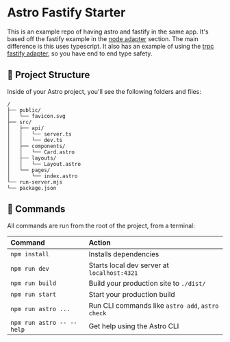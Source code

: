 # Astro Fastify Starter

This is an example repo of having astro and fastify in the same app.
It's based off the fastify example in the 
[node adapter](https://docs.astro.build/en/guides/integrations-guide/node/#middleware) section.
The main difference is this uses typescript. It also has an example of using the 
[trpc fastify adapter,](https://trpc.io/docs/server/adapters/fastify) so you have end to end type safety. 

## 🚀 Project Structure

Inside of your Astro project, you'll see the following folders and files:

```text
/
├── public/
│   └── favicon.svg
├── src/
│   ├── api/
│   │   └── server.ts
│   │   └── dev.ts
│   ├── components/
│   │   └── Card.astro
│   ├── layouts/
│   │   └── Layout.astro
│   └── pages/
│       └── index.astro
└── run-server.mjs
└── package.json
```

## 🧞 Commands

All commands are run from the root of the project, from a terminal:

| Command                     | Action                                           |
|:----------------------------|:-------------------------------------------------|
| `npm install`               | Installs dependencies                            |
| `npm run dev`               | Starts local dev server at `localhost:4321`      |
| `npm run build`             | Build your production site to `./dist/`          |
| `npm run start`             | Start your production build                      |
| `npm run astro ...`         | Run CLI commands like `astro add`, `astro check` |
| `npm run astro -- --help`   | Get help using the Astro CLI                     |

